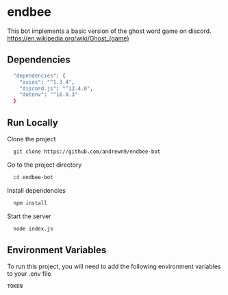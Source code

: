 
# endbee

This bot implements a basic version of the ghost word game on discord. https://en.wikipedia.org/wiki/Ghost_(game)

## Dependencies
```bash
  "dependencies": {
    "axios": "^1.3.4",
    "discord.js": "^13.4.0",
    "dotenv": "^16.0.3"
  }
```


## Run Locally

Clone the project

```bash
  git clone https://github.com/andrewn9/endbee-bot
```

Go to the project directory

```bash
  cd endbee-bot
```

Install dependencies

```bash
  npm install
```

Start the server

```bash
  node index.js
```

## Environment Variables

To run this project, you will need to add the following environment variables to your .env file

`TOKEN`
